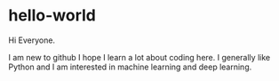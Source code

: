 # hello-world

Hi Everyone.

I am new to github I hope I learn a lot about coding here. I generally like Python and I am interested in machine learning and deep learning.
